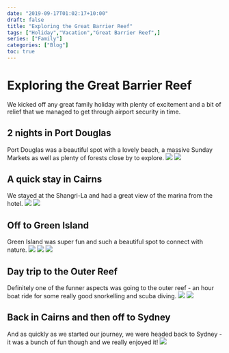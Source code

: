 ```yaml
---
date: "2019-09-17T01:02:17+10:00"
draft: false
title: "Exploring the Great Barrier Reef"
tags: ["Holiday","Vacation","Great Barrier Reef",]
series: ["Family"]
categories: ["Blog"]
toc: true
---
```


# Exploring the Great Barrier Reef

We kicked off any great family holiday with plenty of excitement and a bit of relief that we managed to get through airport security in time.

## 2 nights in Port Douglas

Port Douglas was a beautiful spot with a lovely beach, a massive Sunday Markets as well as plenty of forests close by to explore.
![](/img/blog/family/great-barrier-reef/PortDouglasBeach.jpg)
![](/img/blog/family/great-barrier-reef/PortDouglasForest.jpg)

## A quick stay in Cairns

We stayed at the Shangri-La and had a great view of the marina from the hotel.
![](/img/blog/family/great-barrier-reef/CairnsHotel.jpg)
![](/img/blog/family/great-barrier-reef/CairnsDinner.jpg)

## Off to Green Island

Green Island was super fun and such a beautiful spot to connect with nature.
![](/img/blog/family/great-barrier-reef/GreenIslandBirdsFishIsland.jpg)
![](/img/blog/family/great-barrier-reef/GreenIsland-Zac-ready-for-the-beach.jpg)
![](/img/blog/family/great-barrier-reef/GreenIslandSunset.jpg)

## Day trip to the Outer Reef

Definitely one of the funner aspects was going to the outer reef - an hour boat ride for some really good snorkelling and scuba diving.
![](/img/blog/family/great-barrier-reef/OuterReef-ScubaDiving.jpg)
![](/img/blog/family/great-barrier-reef/OuterReef-ZacGivingItAGo.jpg)

## Back in Cairns and then off to Sydney

And as quickly as we started our journey, we were headed back to Sydney - it was a bunch of fun though and we really enjoyed it!
![](/img/blog/family/great-barrier-reef/BackHomeToSydney.jpg)
